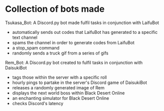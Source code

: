 # Collection of bots made 

Tsukasa_Bot: A Discord.py bot made fulfil tasks in conjunction with LaifuBot
- automatically sends out codes that LaifuBot has generated to a specific text channel
- spams the channel in order to generate codes from LaifuBot
- a stop_spam command
- randomly sends a truck gif from a series of gifs

Rem_Bot: A Discord.py bot created to fulfil tasks in conjunction with DaisukiBot
- tags those within the server with a specific roll
- hourly pings to partake in the server's Discord game of DaisukiBot
- releases a randomly generated image of Rem
- displays the next world boss within Black Desert Online
- an enchanting simulator for Black Desert Online
- checks Discord's latency
